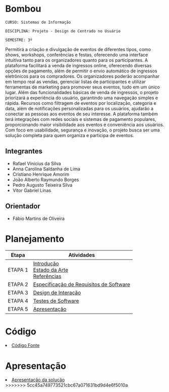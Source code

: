 
# Bombou

`CURSO: Sistemas de Informação`

`DISCIPLINA: Projeto - Design de Centrado no Usuário`

`SEMESTRE: 3º`

Permitirá a criação e divulgação de eventos de diferentes tipos, como shows, workshops, conferências e festas, oferecendo uma interface intuitiva tanto para os organizadores quanto para os participantes. A plataforma facilitará a venda de ingressos online, oferecendo diversas opções de pagamento, além de permitir o envio automático de ingressos eletrônicos para os compradores. Os organizadores poderão acompanhar em tempo real as vendas, gerenciar listas de participantes e utilizar ferramentas de marketing para promover seus eventos, tudo em um único lugar.
Além das funcionalidades básicas de venda de ingressos, o projeto priorizará a experiência do usuário, garantindo uma navegação simples e rápida. Recursos como filtragem de eventos por localização, categoria e data, além de notificações personalizadas para os usuários, ajudarão a conectar as pessoas aos eventos de seu interesse. A plataforma também terá integrações com redes sociais e sistemas de pagamento populares, proporcionando maior visibilidade aos eventos e conveniência aos usuários. Com foco em usabilidade, segurança e inovação, o projeto busca ser uma solução completa para quem organiza e participa de eventos.

## Integrantes

* Rafael Vinícius da Silva
* Anna Carolina Saldanha de Lima
* Cristiano Henrique Amorim 
* João Alberto Raymundo Borges
* Pedro Augusto Teixeira Silva
* Vitor Gabriel Linas

## Orientador

* Fábio Martins de Oliveira

# Planejamento

| Etapa         | Atividades |
|  :----:   | ----------- |
| ETAPA 1         |[Introdução](docs/introducao.md) <br> [Estado da Arte](docs/estado.md) <br> [Referências](docs/referencias.md) |
| ETAPA 2         |[Especificação de Requisitos de Software](docs/especificacao.md) |
| ETAPA 3         |[Design de Interação](docs/design.md) |
| ETAPA 4        |[Testes de Software](docs/testes.md) |
| ETAPA 5         | [Apresentação](docs/apresentacao.md) |


# Código

<li><a href="src/codigo.md"> Código Fonte</a></li>

# Apresentação

<li><a href="docs/apresentacao.md"> Apresentação da solução</a></li>
>>>>>>> 5cc45a749773521cbc67a071631bd9d4e6f5010a
